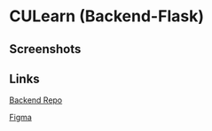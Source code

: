 # CULearn (Backend-Flask)

## Screenshots

## Links
[Backend Repo](https://github.com/kwchen1970/HackChallenge24)

[Figma](https://www.figma.com/file/mQn58fEYC4vIOk8DLGcu6z/Mid-fi's-for-Hack-Challenge-SP24?type=design&node-id=0-1&mode=design)
